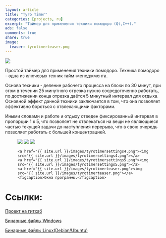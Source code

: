 ```yaml
---
layout: article
title: "Tyro Timer"
categories: [projects, ru]
excerpt: "Таймер для применения техники помодоро (Qt,C++)."
ads: false
comments: true
share: true
image:
  teaser: tyrotimerteaser.png
---
```

<img src="{{ site.url }}/images/TyroTimerPoster.png">

Простой таймер для применения техники помодоро.
Техника помодоро - одна из ключевых техник тайм-менеджмента.

Основа техники - деление рабочего процесса на блоки по 30 минут, при этом в течении 25 минутного отрезка нужно сосредоточенно работать,
по достижении конца отрезка даётся 5 минутный интервал для отдыха. Основной эффект данной техники заключается в том, что она позволяет эффективно бороться
с отвлекающими факторами.

Иными словами и работе и отдыху отведен фиксированный интервал в пропорции 1 к 5, что позволяет не отвлекаться на вещи не являющиеся 
частью текущей задачи до наступления перерыва, что в свою очередь позволяет работать с большей концентрацией.

<figure class="third">
	<a href="{{ site.url }}/images/tyrotimersettings1.png"><img src="{{ site.url }}/images/tyrotimersettings1.png"></a>
	<a href="{{ site.url }}/images/tyrotimersettings2.png"><img src="{{ site.url }}/images/tyrotimersettings2.png"></a>
	<a href="{{ site.url }}/images/tyrotimersettings3.png"><img src="{{ site.url }}/images/tyrotimersettings3.png"></a>
</figure>

<figure class="third">
	
	<a href="{{ site.url }}/images/tyrotimersettings4.png"><img src="{{ site.url }}/images/tyrotimersettings4.png"></a>
	<a href="{{ site.url }}/images/tyrotimersettings5.png"><img src="{{ site.url }}/images/tyrotimersettings5.png"></a>
	<a href="{{ site.url }}/images/tyrotimerteaser.png"><img src="{{ site.url }}/images/tyrotimerteaser.png"></a>
	<figcaption>Окна программы.</figcaption>
</figure>


# Ссылки:
[Проект на гитхаб](https://github.com/AlexPutz/TyroTimer)

[Бинарные файлы Windows](https://github.com/AlexPutz/alexputz.github.io/raw/master/files/TyroTimer_windows.zip)

[Бинарные файлы Linux(Debian/Ubuntu)](https://github.com/AlexPutz/alexputz.github.io/raw/master/files/TyroTimer_deb_ubu.zip)
